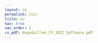 ```yaml
---
layout: cv
permalink: /cv/
title: cv
nav: true
nav_order: 1
cv_pdf: HugoGuillen_CV_2022_Software.pdf
---
```

